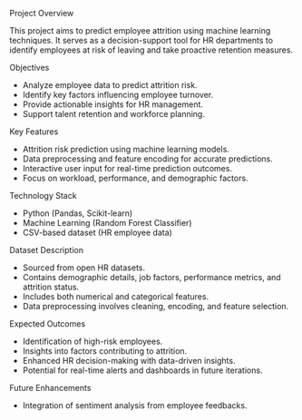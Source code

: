 Project Overview

This project aims to predict employee attrition using machine learning techniques. It serves as a decision-support tool for HR departments to identify employees at risk of leaving and take 
proactive retention measures.

Objectives

* Analyze employee data to predict attrition risk.
* Identify key factors influencing employee turnover.
* Provide actionable insights for HR management.
* Support talent retention and workforce planning.

Key Features

* Attrition risk prediction using machine learning models.
* Data preprocessing and feature encoding for accurate predictions.
* Interactive user input for real-time prediction outcomes.
* Focus on workload, performance, and demographic factors.

Technology Stack

* Python (Pandas, Scikit-learn)
* Machine Learning (Random Forest Classifier)
* CSV-based dataset (HR employee data)

Dataset Description

* Sourced from open HR datasets.
* Contains demographic details, job factors, performance metrics, and attrition status.
* Includes both numerical and categorical features.
* Data preprocessing involves cleaning, encoding, and feature selection.

Expected Outcomes

* Identification of high-risk employees.
* Insights into factors contributing to attrition.
* Enhanced HR decision-making with data-driven insights.
* Potential for real-time alerts and dashboards in future iterations.

Future Enhancements

* Integration of sentiment analysis from employee feedbacks.
